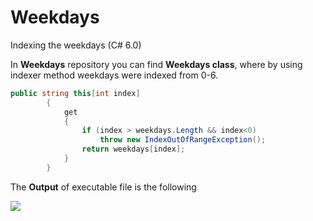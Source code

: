 # Weekdays
Indexing the weekdays (C# 6.0)

In **Weekdays** repository you can find **Weekdays class**, where by using indexer method weekdays were indexed from 0-6.
```C#
public string this[int index]
        {
            get
            {
                if (index > weekdays.Length && index<0)
                    throw new IndexOutOfRangeException();
                return weekdays[index];
            }
        }
 ```
 
 The **Output** of executable file is the following
 
 <img src="https://cloud.githubusercontent.com/assets/24455176/21984295/b7138528-dc0e-11e6-8d76-3985ad86f8b8.png" align="left"  />
 
